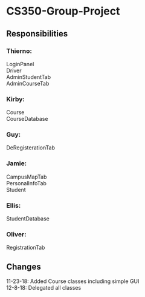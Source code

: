 # CS350-Group-Project

## Responsibilities
### Thierno:
LoginPanel </br>
Driver</br>
AdminStudentTab</br>
AdminCourseTab</br>
### Kirby:
Course <br />
CourseDatabase <br />
### Guy:
DeRegisterationTab</br>
### Jamie:
CampusMapTab</br>
PersonalInfoTab</br>
Student</br>
### Ellis:
StudentDatabase</br>
### Oliver:
RegistrationTab</br>
## Changes
11-23-18: Added Course classes including simple GUI <br />
12-8-18: Delegated all classes <br />




